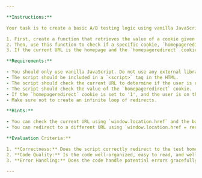 ```yaml
---

**Instructions:**

Your task is to create a basic A/B testing logic using vanilla JavaScript. 

1. First, create a function that retrieves the value of a cookie given its name.
2. Then, use this function to check if a specific cookie, `homepageredirect`, exists and if its value is '1'.
3. If the current URL is the homepage and the `homepageredirect` cookie value is '1', redirect the user to a different homepage (e.g., `/pages/homepagetest`).

**Requirements:**

- You should only use vanilla JavaScript. Do not use any external libraries or frameworks.
- The script should be included in a `<script>` tag in the HTML.
- The script should check the current URL to determine if the user is on the homepage.
- The script should check the value of the `homepageredirect` cookie.
- If the `homepageredirect` cookie is set to '1', and the user is on the homepage, the script should redirect the user to `/pages/homepagetest`.
- Make sure not to create an infinite loop of redirects.

**Hints:**

- You can check the current URL using `window.location.href` and the base URL using `window.location.origin`.
- You can redirect to a different URL using `window.location.href = redirectUrl;`.

**Evaluation Criteria:**

1. **Correctness:** Does the script correctly redirect to the test homepage if the `homepageredirect` cookie is set to '1'?
2. **Code Quality:** Is the code well-organized, easy to read, and well-commented?
3. **Error Handling:** Does the code handle potential errors gracefully?

---
```


<script>
function getCookie(name) {
  const cookies = document.cookie.split('; ');
  for (const cookie of cookies) {
    const [cookieName, cookieValue] = cookie.split('=');
    if (cookieName === name) {
      return cookieValue;
    }
  }
  return null;
}
const homepageredirectCookie = getCookie('homepageredirect');
const isHomePage = window.location.pathname === '/';
</script>
